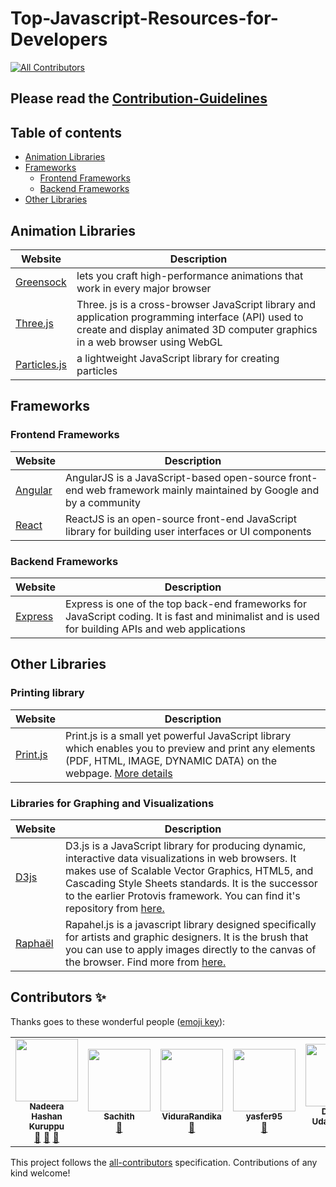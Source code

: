# Top-Javascript-Resources-for-Developers
<!-- ALL-CONTRIBUTORS-BADGE:START - Do not remove or modify this section -->
[![All Contributors](https://img.shields.io/badge/all_contributors-5-orange.svg?style=flat-square)](#contributors-)
<!-- ALL-CONTRIBUTORS-BADGE:END -->

## Please read the [Contribution-Guidelines](./contribution.md)

## Table of contents
* [Animation Libraries](#animation-libraries)
* [Frameworks](#frameworks)
  * [Frontend Frameworks](#frontend-frameworks)
  * [Backend Frameworks](#backend-frameworks)
* [Other Libraries](#other-libraries)


## Animation Libraries

| Website  | Description |
| ------------- | ------------- |
| [Greensock](https://greensock.com/)  |  lets you craft high-performance animations that work in every major browser  |
| [Three.js](https://threejs.org/)  | Three. js is a cross-browser JavaScript library and application programming interface (API) used to create and display animated 3D computer graphics in a web browser using WebGL  |
| [Particles.js](https://vincentgarreau.com/particles.js/) | a lightweight JavaScript library for creating particles |

## Frameworks
### Frontend Frameworks

| Website | Description |
| ------------- | ------------- |
|[Angular](https://angular.io/)	| AngularJS is a JavaScript-based open-source front-end web framework mainly maintained by Google and by a community |
|[React](https://reactjs.org/) | ReactJS is an open-source front-end JavaScript library for building user interfaces or UI components |

### Backend Frameworks

| Website | Description |
| ------------- | ------------- |
|[Express](https://expressjs.com/)	| Express is one of the top back-end frameworks for JavaScript coding. It is fast and minimalist and is used for building APIs and web applications |

## Other Libraries
### Printing library

| Website | Description |
| ------------- | ------------- |
|[Print.js](https://printjs.crabbly.com//)	| Print.js is a small yet powerful JavaScript library which enables you to preview and print any elements (PDF, HTML, IMAGE, DYNAMIC DATA) on the webpage. [More details](https://gist.github.com/ViduraRandika/64e95ebf28dfece81b4d57b1f944e425) |

### Libraries for Graphing and Visualizations

| Website | Description |
| ------------- | ------------- |
|[D3js](https://d3js.org/)	| D3.js is a JavaScript library for producing dynamic, interactive data visualizations in web browsers. It makes use of Scalable Vector Graphics, HTML5, and Cascading Style Sheets standards. It is the successor to the earlier Protovis framework. You can find it's repository from [here.](https://github.com/d3/d3) |
|[Raphaël](http://raphaeljs.com/)	| Rapahel.js is a javascript library designed specifically for artists and graphic designers. It is the brush that you can use to apply images directly to the canvas of the browser. Find more from [here.](https://dmitrybaranovskiy.github.io/raphael/) |

## Contributors ✨

Thanks goes to these wonderful people ([emoji key](https://allcontributors.org/docs/en/emoji-key)):

<!-- ALL-CONTRIBUTORS-LIST:START - Do not remove or modify this section -->
<!-- prettier-ignore-start -->
<!-- markdownlint-disable -->
<table>
  <tr>
    <td align="center"><a href="https://github.com/lucifer955"><img src="https://avatars2.githubusercontent.com/u/37404014?v=4" width="100px;" alt=""/><br /><sub><b>Nadeera Hashan Kuruppu</b></sub></a><br /><a href="https://github.com/lucifer955/Top-Javascript-Resources-for-Developers/commits?author=lucifer955" title="Documentation">📖</a> <a href="#ideas-lucifer955" title="Ideas, Planning, & Feedback">🤔</a> <a href="https://github.com/lucifer955/Top-Javascript-Resources-for-Developers/pulls?q=is%3Apr+reviewed-by%3Alucifer955" title="Reviewed Pull Requests">👀</a></td>
    <td align="center"><a href="http://www.linkedin.com/in/sachithsiriwardana/"><img src="https://avatars2.githubusercontent.com/u/40508640?v=4" width="100px;" alt=""/><br /><sub><b>Sachith</b></sub></a><br /><a href="https://github.com/lucifer955/Top-Javascript-Resources-for-Developers/commits?author=sachith-1" title="Documentation">📖</a></td>
    <td align="center"><a href="https://github.com/ViduraRandika"><img src="https://avatars2.githubusercontent.com/u/56796456?v=4" width="100px;" alt=""/><br /><sub><b>ViduraRandika</b></sub></a><br /><a href="https://github.com/lucifer955/Top-Javascript-Resources-for-Developers/commits?author=ViduraRandika" title="Documentation">📖</a></td>
    <td align="center"><a href="https://github.com/yasfer95"><img src="https://avatars0.githubusercontent.com/u/59219729?v=4" width="100px;" alt=""/><br /><sub><b>yasfer95</b></sub></a><br /><a href="https://github.com/lucifer955/Top-Javascript-Resources-for-Developers/commits?author=yasfer95" title="Documentation">📖</a></td>
    <td align="center"><a href="https://github.com/DilshanUdawaththa"><img src="https://avatars2.githubusercontent.com/u/37608891?v=4" width="100px;" alt=""/><br /><sub><b>Dilshan Udawaththa</b></sub></a><br /><a href="https://github.com/lucifer955/Top-Javascript-Resources-for-Developers/commits?author=DilshanUdawaththa" title="Documentation">📖</a></td>
  </tr>
</table>

<!-- markdownlint-enable -->
<!-- prettier-ignore-end -->
<!-- ALL-CONTRIBUTORS-LIST:END -->

This project follows the [all-contributors](https://github.com/all-contributors/all-contributors) specification. Contributions of any kind welcome!
